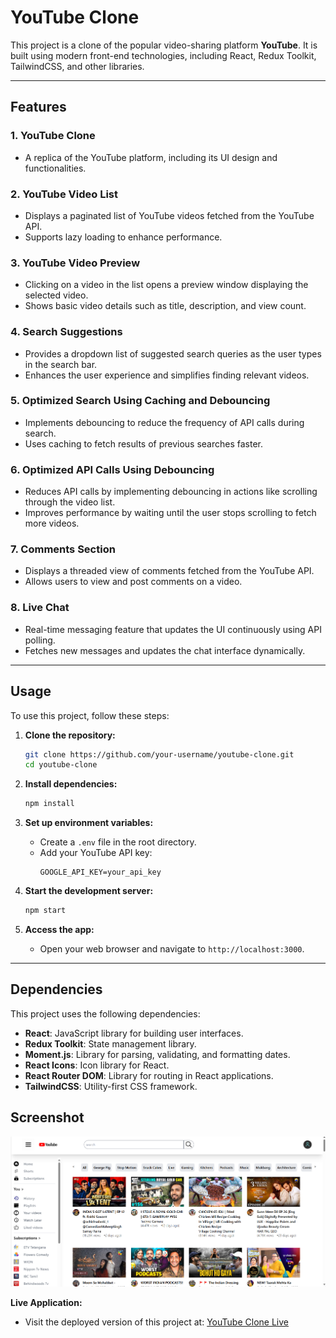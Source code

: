 # YouTube Clone

This project is a clone of the popular video-sharing platform **YouTube**. It is built using modern front-end technologies, including React, Redux Toolkit, TailwindCSS, and other libraries.

---

## Features

### 1. **YouTube Clone**
- A replica of the YouTube platform, including its UI design and functionalities.

### 2. **YouTube Video List**
- Displays a paginated list of YouTube videos fetched from the YouTube API.
- Supports lazy loading to enhance performance.

### 3. **YouTube Video Preview**
- Clicking on a video in the list opens a preview window displaying the selected video.
- Shows basic video details such as title, description, and view count.

### 4. **Search Suggestions**
- Provides a dropdown list of suggested search queries as the user types in the search bar.
- Enhances the user experience and simplifies finding relevant videos.

### 5. **Optimized Search Using Caching and Debouncing**
- Implements debouncing to reduce the frequency of API calls during search.
- Uses caching to fetch results of previous searches faster.

### 6. **Optimized API Calls Using Debouncing**
- Reduces API calls by implementing debouncing in actions like scrolling through the video list.
- Improves performance by waiting until the user stops scrolling to fetch more videos.

### 7. **Comments Section**
- Displays a threaded view of comments fetched from the YouTube API.
- Allows users to view and post comments on a video.

### 8. **Live Chat**
- Real-time messaging feature that updates the UI continuously using API polling.
- Fetches new messages and updates the chat interface dynamically.

---

## Usage

To use this project, follow these steps:

1. **Clone the repository:**
   ```bash
   git clone https://github.com/your-username/youtube-clone.git
   cd youtube-clone
   ```

2. **Install dependencies:**
   ```bash
   npm install
   ```

3. **Set up environment variables:**
   - Create a `.env` file in the root directory.
   - Add your YouTube API key:
     ```env
     GOOGLE_API_KEY=your_api_key
     ```

4. **Start the development server:**
   ```bash
   npm start
   ```

5. **Access the app:**
   - Open your web browser and navigate to `http://localhost:3000`.

---

## Dependencies

This project uses the following dependencies:

- **React**: JavaScript library for building user interfaces.
- **Redux Toolkit**: State management library.
- **Moment.js**: Library for parsing, validating, and formatting dates.
- **React Icons**: Icon library for React.
- **React Router DOM**: Library for routing in React applications.
- **TailwindCSS**: Utility-first CSS framework.
## Screenshot

![Screenshot](https://github.com/vinothiniseenivasan/Youtube-React/blob/master/yt-screen.png?raw=true)


 **Live Application:**
   - Visit the deployed version of this project at: [YouTube Clone Live](https://youtube-react-ashen.vercel.app/)


